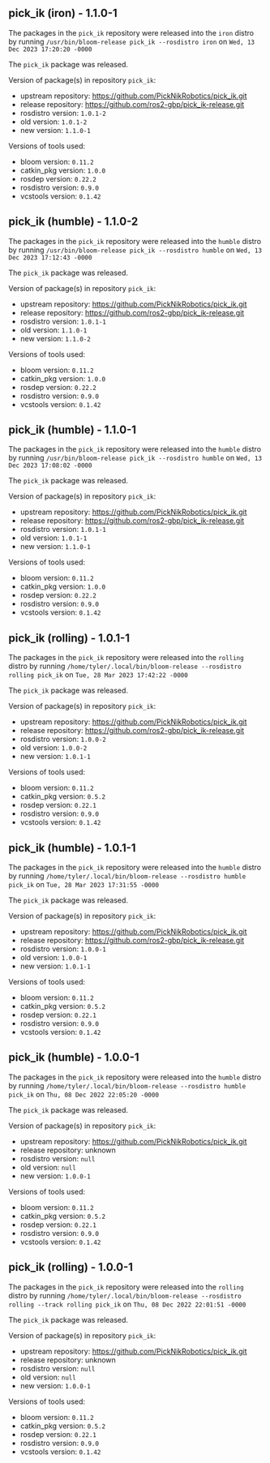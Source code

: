 ## pick_ik (iron) - 1.1.0-1

The packages in the `pick_ik` repository were released into the `iron` distro by running `/usr/bin/bloom-release pick_ik --rosdistro iron` on `Wed, 13 Dec 2023 17:20:20 -0000`

The `pick_ik` package was released.

Version of package(s) in repository `pick_ik`:

- upstream repository: https://github.com/PickNikRobotics/pick_ik.git
- release repository: https://github.com/ros2-gbp/pick_ik-release.git
- rosdistro version: `1.0.1-2`
- old version: `1.0.1-2`
- new version: `1.1.0-1`

Versions of tools used:

- bloom version: `0.11.2`
- catkin_pkg version: `1.0.0`
- rosdep version: `0.22.2`
- rosdistro version: `0.9.0`
- vcstools version: `0.1.42`


## pick_ik (humble) - 1.1.0-2

The packages in the `pick_ik` repository were released into the `humble` distro by running `/usr/bin/bloom-release pick_ik --rosdistro humble` on `Wed, 13 Dec 2023 17:12:43 -0000`

The `pick_ik` package was released.

Version of package(s) in repository `pick_ik`:

- upstream repository: https://github.com/PickNikRobotics/pick_ik.git
- release repository: https://github.com/ros2-gbp/pick_ik-release.git
- rosdistro version: `1.0.1-1`
- old version: `1.1.0-1`
- new version: `1.1.0-2`

Versions of tools used:

- bloom version: `0.11.2`
- catkin_pkg version: `1.0.0`
- rosdep version: `0.22.2`
- rosdistro version: `0.9.0`
- vcstools version: `0.1.42`


## pick_ik (humble) - 1.1.0-1

The packages in the `pick_ik` repository were released into the `humble` distro by running `/usr/bin/bloom-release pick_ik --rosdistro humble` on `Wed, 13 Dec 2023 17:08:02 -0000`

The `pick_ik` package was released.

Version of package(s) in repository `pick_ik`:

- upstream repository: https://github.com/PickNikRobotics/pick_ik.git
- release repository: https://github.com/ros2-gbp/pick_ik-release.git
- rosdistro version: `1.0.1-1`
- old version: `1.0.1-1`
- new version: `1.1.0-1`

Versions of tools used:

- bloom version: `0.11.2`
- catkin_pkg version: `1.0.0`
- rosdep version: `0.22.2`
- rosdistro version: `0.9.0`
- vcstools version: `0.1.42`


## pick_ik (rolling) - 1.0.1-1

The packages in the `pick_ik` repository were released into the `rolling` distro by running `/home/tyler/.local/bin/bloom-release --rosdistro rolling pick_ik` on `Tue, 28 Mar 2023 17:42:22 -0000`

The `pick_ik` package was released.

Version of package(s) in repository `pick_ik`:

- upstream repository: https://github.com/PickNikRobotics/pick_ik.git
- release repository: https://github.com/ros2-gbp/pick_ik-release.git
- rosdistro version: `1.0.0-2`
- old version: `1.0.0-2`
- new version: `1.0.1-1`

Versions of tools used:

- bloom version: `0.11.2`
- catkin_pkg version: `0.5.2`
- rosdep version: `0.22.1`
- rosdistro version: `0.9.0`
- vcstools version: `0.1.42`


## pick_ik (humble) - 1.0.1-1

The packages in the `pick_ik` repository were released into the `humble` distro by running `/home/tyler/.local/bin/bloom-release --rosdistro humble pick_ik` on `Tue, 28 Mar 2023 17:31:55 -0000`

The `pick_ik` package was released.

Version of package(s) in repository `pick_ik`:

- upstream repository: https://github.com/PickNikRobotics/pick_ik.git
- release repository: https://github.com/ros2-gbp/pick_ik-release.git
- rosdistro version: `1.0.0-1`
- old version: `1.0.0-1`
- new version: `1.0.1-1`

Versions of tools used:

- bloom version: `0.11.2`
- catkin_pkg version: `0.5.2`
- rosdep version: `0.22.1`
- rosdistro version: `0.9.0`
- vcstools version: `0.1.42`


## pick_ik (humble) - 1.0.0-1

The packages in the `pick_ik` repository were released into the `humble` distro by running `/home/tyler/.local/bin/bloom-release --rosdistro humble pick_ik` on `Thu, 08 Dec 2022 22:05:20 -0000`

The `pick_ik` package was released.

Version of package(s) in repository `pick_ik`:

- upstream repository: https://github.com/PickNikRobotics/pick_ik.git
- release repository: unknown
- rosdistro version: `null`
- old version: `null`
- new version: `1.0.0-1`

Versions of tools used:

- bloom version: `0.11.2`
- catkin_pkg version: `0.5.2`
- rosdep version: `0.22.1`
- rosdistro version: `0.9.0`
- vcstools version: `0.1.42`


## pick_ik (rolling) - 1.0.0-1

The packages in the `pick_ik` repository were released into the `rolling` distro by running `/home/tyler/.local/bin/bloom-release --rosdistro rolling --track rolling pick_ik` on `Thu, 08 Dec 2022 22:01:51 -0000`

The `pick_ik` package was released.

Version of package(s) in repository `pick_ik`:

- upstream repository: https://github.com/PickNikRobotics/pick_ik.git
- release repository: unknown
- rosdistro version: `null`
- old version: `null`
- new version: `1.0.0-1`

Versions of tools used:

- bloom version: `0.11.2`
- catkin_pkg version: `0.5.2`
- rosdep version: `0.22.1`
- rosdistro version: `0.9.0`
- vcstools version: `0.1.42`


